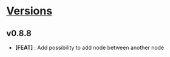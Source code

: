 # [Versions](https://github.com/Tracktor/treege/releases)

## v0.8.8
- **[FEAT]** : Add possibility to add node between another node
